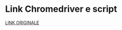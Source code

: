 # Link Chromedriver e script

[LINK ORIGINALE](https://chatgpt.com/c/68d7ccb3-b33c-8330-91de-289a51a79f46)
